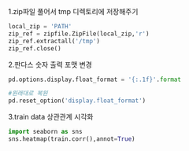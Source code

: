 1.zip파일 풀어서 tmp 디렉토리에 저장해주기

```python
local_zip = 'PATH'
zip_ref = zipfile.ZipFile(local_zip,'r')
zip_ref.extractall('/tmp')
zip_ref.close()
```

2.판다스 숫자 출력 포맷 변경

```python
pd.options.display.float_format = '{:.1f}'.format

#원래대로 복원
pd.reset_option('display.float_format')
```

3.train data 상관관계 시각화

```python
import seaborn as sns
sns.heatmap(train.corr(),annot=True)
```
